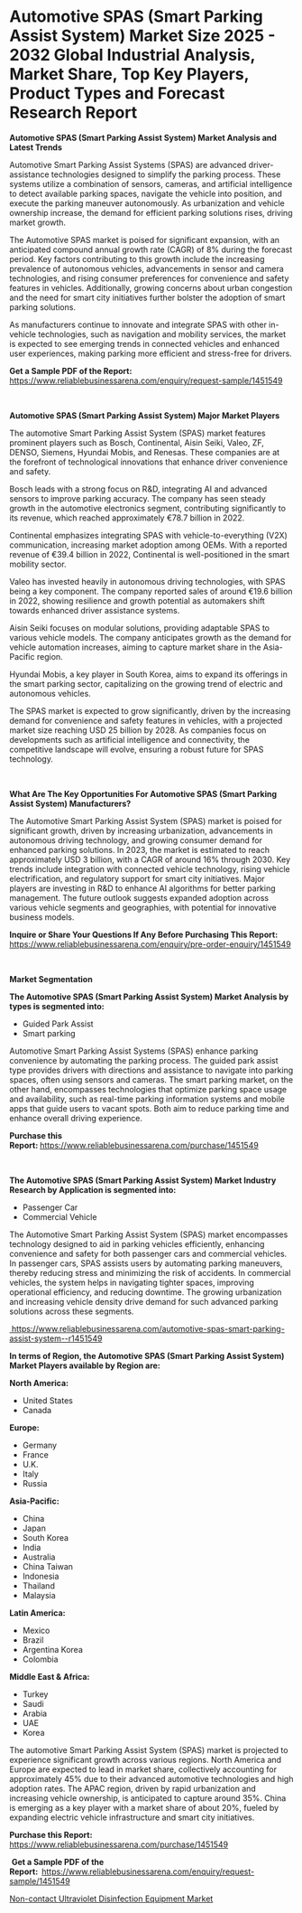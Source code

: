 <p><h1>Automotive SPAS (Smart Parking Assist System) Market Size 2025 - 2032 Global Industrial Analysis, Market Share, Top Key Players, Product Types and Forecast Research Report</h1></p><p><strong>Automotive SPAS (Smart Parking Assist System) Market Analysis and Latest Trends</strong></p>
<p><p>Automotive Smart Parking Assist Systems (SPAS) are advanced driver-assistance technologies designed to simplify the parking process. These systems utilize a combination of sensors, cameras, and artificial intelligence to detect available parking spaces, navigate the vehicle into position, and execute the parking maneuver autonomously. As urbanization and vehicle ownership increase, the demand for efficient parking solutions rises, driving market growth.</p><p>The Automotive SPAS market is poised for significant expansion, with an anticipated compound annual growth rate (CAGR) of 8% during the forecast period. Key factors contributing to this growth include the increasing prevalence of autonomous vehicles, advancements in sensor and camera technologies, and rising consumer preferences for convenience and safety features in vehicles. Additionally, growing concerns about urban congestion and the need for smart city initiatives further bolster the adoption of smart parking solutions. </p><p>As manufacturers continue to innovate and integrate SPAS with other in-vehicle technologies, such as navigation and mobility services, the market is expected to see emerging trends in connected vehicles and enhanced user experiences, making parking more efficient and stress-free for drivers.</p></p>
<p><strong>Get a Sample PDF of the Report:&nbsp;</strong> <a href="https://www.reliablebusinessarena.com/enquiry/request-sample/1451549?utm_campaign=2645&utm_medium=2&utm_source=Github&utm_content=ia&utm_term=28022025&utm_id=automotive-spas-smart-parking-assist-system">https://www.reliablebusinessarena.com/enquiry/request-sample/1451549</a></p>
<p>&nbsp;</p>
<p><strong>Automotive SPAS (Smart Parking Assist System) Major Market Players</strong></p>
<p><p>The automotive Smart Parking Assist System (SPAS) market features prominent players such as Bosch, Continental, Aisin Seiki, Valeo, ZF, DENSO, Siemens, Hyundai Mobis, and Renesas. These companies are at the forefront of technological innovations that enhance driver convenience and safety.</p><p>Bosch leads with a strong focus on R&D, integrating AI and advanced sensors to improve parking accuracy. The company has seen steady growth in the automotive electronics segment, contributing significantly to its revenue, which reached approximately €78.7 billion in 2022.</p><p>Continental emphasizes integrating SPAS with vehicle-to-everything (V2X) communication, increasing market adoption among OEMs. With a reported revenue of €39.4 billion in 2022, Continental is well-positioned in the smart mobility sector.</p><p>Valeo has invested heavily in autonomous driving technologies, with SPAS being a key component. The company reported sales of around €19.6 billion in 2022, showing resilience and growth potential as automakers shift towards enhanced driver assistance systems.</p><p>Aisin Seiki focuses on modular solutions, providing adaptable SPAS to various vehicle models. The company anticipates growth as the demand for vehicle automation increases, aiming to capture market share in the Asia-Pacific region.</p><p>Hyundai Mobis, a key player in South Korea, aims to expand its offerings in the smart parking sector, capitalizing on the growing trend of electric and autonomous vehicles.</p><p>The SPAS market is expected to grow significantly, driven by the increasing demand for convenience and safety features in vehicles, with a projected market size reaching USD 25 billion by 2028. As companies focus on developments such as artificial intelligence and connectivity, the competitive landscape will evolve, ensuring a robust future for SPAS technology.</p></p>
<p>&nbsp;</p>
<p><strong>What Are The Key Opportunities For Automotive SPAS (Smart Parking Assist System) Manufacturers?</strong></p>
<p><p>The Automotive Smart Parking Assist System (SPAS) market is poised for significant growth, driven by increasing urbanization, advancements in autonomous driving technology, and growing consumer demand for enhanced parking solutions. In 2023, the market is estimated to reach approximately USD 3 billion, with a CAGR of around 16% through 2030. Key trends include integration with connected vehicle technology, rising vehicle electrification, and regulatory support for smart city initiatives. Major players are investing in R&D to enhance AI algorithms for better parking management. The future outlook suggests expanded adoption across various vehicle segments and geographies, with potential for innovative business models.</p></p>
<p><strong>Inquire or Share Your Questions If Any Before Purchasing This Report:</strong> <a href="https://www.reliablebusinessarena.com/enquiry/pre-order-enquiry/1451549?utm_campaign=2645&utm_medium=2&utm_source=Github&utm_content=ia&utm_term=28022025&utm_id=automotive-spas-smart-parking-assist-system">https://www.reliablebusinessarena.com/enquiry/pre-order-enquiry/1451549</a></p>
<p>&nbsp;</p>
<p><strong>Market Segmentation</strong></p>
<p><strong>The Automotive SPAS (Smart Parking Assist System) Market Analysis by types is segmented into:</strong></p>
<p><ul><li>Guided Park Assist</li><li>Smart parking</li></ul></p>
<p><p>Automotive Smart Parking Assist Systems (SPAS) enhance parking convenience by automating the parking process. The guided park assist type provides drivers with directions and assistance to navigate into parking spaces, often using sensors and cameras. The smart parking market, on the other hand, encompasses technologies that optimize parking space usage and availability, such as real-time parking information systems and mobile apps that guide users to vacant spots. Both aim to reduce parking time and enhance overall driving experience.</p></p>
<p><strong>Purchase this Report:&nbsp;</strong><a href="https://www.reliablebusinessarena.com/purchase/1451549?utm_campaign=2645&utm_medium=2&utm_source=Github&utm_content=ia&utm_term=28022025&utm_id=automotive-spas-smart-parking-assist-system">https://www.reliablebusinessarena.com/purchase/1451549</a></p>
<p>&nbsp;</p>
<p><strong>The Automotive SPAS (Smart Parking Assist System) Market Industry Research by Application is segmented into:</strong></p>
<p><ul><li>Passenger Car</li><li>Commercial Vehicle</li></ul></p>
<p><p>The Automotive Smart Parking Assist System (SPAS) market encompasses technology designed to aid in parking vehicles efficiently, enhancing convenience and safety for both passenger cars and commercial vehicles. In passenger cars, SPAS assists users by automating parking maneuvers, thereby reducing stress and minimizing the risk of accidents. In commercial vehicles, the system helps in navigating tighter spaces, improving operational efficiency, and reducing downtime. The growing urbanization and increasing vehicle density drive demand for such advanced parking solutions across these segments.</p></p>
<p><a href="https://www.reliablebusinessarena.com/automotive-spas-smart-parking-assist-system--r1451549?utm_campaign=2645&utm_medium=2&utm_source=Github&utm_content=ia&utm_term=28022025&utm_id=automotive-spas-smart-parking-assist-system">&nbsp;https://www.reliablebusinessarena.com/automotive-spas-smart-parking-assist-system--r1451549</a></p>
<p><strong>In terms of Region, the Automotive SPAS (Smart Parking Assist System) Market Players available by Region are:</strong></p>
<p>
    <p> <strong> North America: </strong>
        <ul>
            <li>United States</li>
            <li>Canada</li>
        </ul>
        </p> 
    <p> <strong> Europe: </strong>
        <ul>
            <li>Germany</li>
            <li>France</li>
            <li>U.K.</li>
            <li>Italy</li>
            <li>Russia</li>
        </ul>
        </p> 
    <p> <strong> Asia-Pacific: </strong>
        <ul>
            <li>China</li>
            <li>Japan</li>
            <li>South Korea</li>
            <li>India</li>
            <li>Australia</li>
            <li>China Taiwan</li>
            <li>Indonesia</li>
            <li>Thailand</li>
            <li>Malaysia</li>
        </ul>
        </p> 
    <p> <strong> Latin America: </strong>
        <ul>
            <li>Mexico</li>
            <li>Brazil</li>
            <li>Argentina Korea</li>
            <li>Colombia</li>
        </ul>
        </p> 
    <p> <strong> Middle East & Africa: </strong>
        <ul>
            <li>Turkey</li>
            <li>Saudi</li>
            <li>Arabia</li>
            <li>UAE</li>
            <li>Korea</li>
        </ul>
    </p>
    </p>
<p><p>The automotive Smart Parking Assist System (SPAS) market is projected to experience significant growth across various regions. North America and Europe are expected to lead in market share, collectively accounting for approximately 45% due to their advanced automotive technologies and high adoption rates. The APAC region, driven by rapid urbanization and increasing vehicle ownership, is anticipated to capture around 35%. China is emerging as a key player with a market share of about 20%, fueled by expanding electric vehicle infrastructure and smart city initiatives.</p></p>
<p><strong>Purchase this Report: </strong><a href="https://www.reliablebusinessarena.com/purchase/1451549?utm_campaign=2645&utm_medium=2&utm_source=Github&utm_content=ia&utm_term=28022025&utm_id=automotive-spas-smart-parking-assist-system">https://www.reliablebusinessarena.com/purchase/1451549</a></p>
<p>&nbsp;<strong>Get a Sample PDF of the Report:&nbsp;&nbsp;</strong><a href="https://www.reliablebusinessarena.com/enquiry/request-sample/1451549?utm_campaign=2645&utm_medium=2&utm_source=Github&utm_content=ia&utm_term=28022025&utm_id=automotive-spas-smart-parking-assist-system">https://www.reliablebusinessarena.com/enquiry/request-sample/1451549</a></p>
<p><strong></strong></p>
<p><p><a href="https://github.com/jerhoskinson197676/Market-Research-Report-List-1/blob/main/non-contact-ultraviolet-disinfection-equipment-market.md?utm_campaign=2645&utm_medium=2&utm_source=Github&utm_content=ia&utm_term=28022025&utm_id=automotive-spas-smart-parking-assist-system">Non-contact Ultraviolet Disinfection Equipment Market</a></p></p>